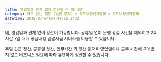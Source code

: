 ```yaml
---
title: 영업일에 관계 없이 정산할 수 있나요?
category: 자주 묻는 질문 (일반 문의) > 파트너정산자동화 > 파트너정산자동화
datetime: 2025-07-04T04:49:26.343Z
---
```


네, 영업일과 관계 없이 정산이 가능합니다. 공휴일 없이 은행 점검 시간을 제외하고 24시간 7일 내내 송금대행 일괄지급 서비스를 이용할 수 있습니다.

주말 긴급 정산, 공휴일 정산, 업무시간 외 정산 등으로 영업일이나 근무 시간에 구애받지 않고 비즈니스 필요에 따라 유연하게 정산할 수 있습니다.
